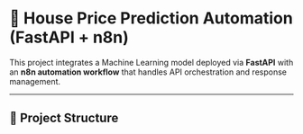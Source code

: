 # 🏡 House Price Prediction Automation (FastAPI + n8n)

This project integrates a Machine Learning model deployed via **FastAPI** with an **n8n automation workflow** that handles API orchestration and response management.

---

## 🚀 Project Structure

